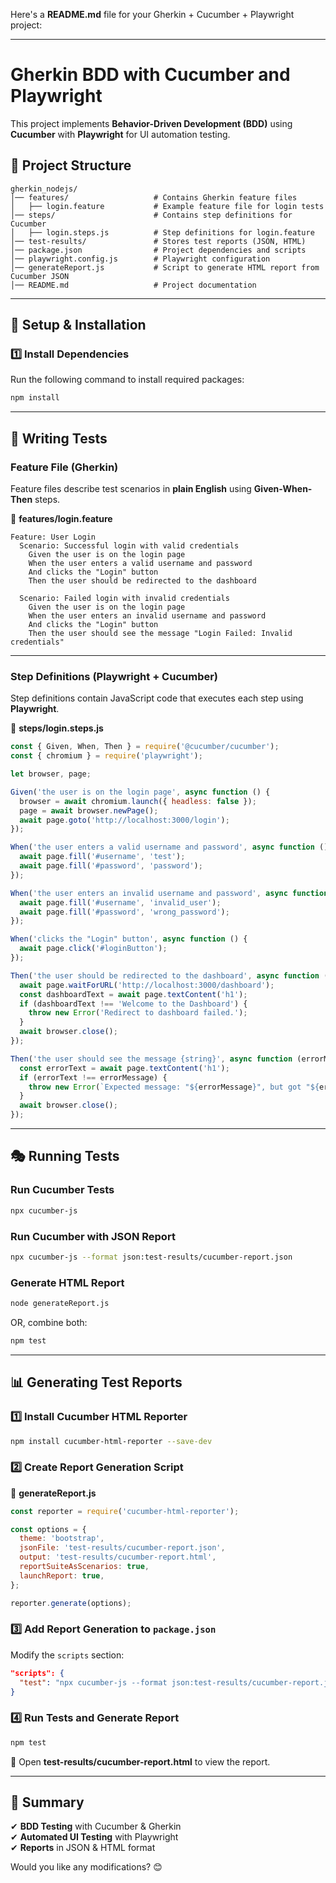 Here's a **README.md** file for your Gherkin + Cucumber + Playwright project:  

---

# Gherkin BDD with Cucumber and Playwright  

This project implements **Behavior-Driven Development (BDD)** using **Cucumber** with **Playwright** for UI automation testing.  

## 📌 Project Structure  

```
gherkin_nodejs/
│── features/                   # Contains Gherkin feature files  
│   ├── login.feature           # Example feature file for login tests  
│── steps/                      # Contains step definitions for Cucumber  
│   ├── login.steps.js          # Step definitions for login.feature  
│── test-results/               # Stores test reports (JSON, HTML)  
│── package.json                # Project dependencies and scripts  
│── playwright.config.js        # Playwright configuration  
│── generateReport.js           # Script to generate HTML report from Cucumber JSON  
│── README.md                   # Project documentation  
```

---

## 🚀 Setup & Installation  

### 1️⃣ Install Dependencies  
Run the following command to install required packages:  
```sh
npm install
```

---

## 📝 Writing Tests  

### Feature File (Gherkin)  
Feature files describe test scenarios in **plain English** using **Given-When-Then** steps.  

📄 **features/login.feature**  
```gherkin
Feature: User Login  
  Scenario: Successful login with valid credentials  
    Given the user is on the login page  
    When the user enters a valid username and password  
    And clicks the "Login" button  
    Then the user should be redirected to the dashboard  

  Scenario: Failed login with invalid credentials  
    Given the user is on the login page  
    When the user enters an invalid username and password  
    And clicks the "Login" button  
    Then the user should see the message "Login Failed: Invalid credentials"  
```

---

### Step Definitions (Playwright + Cucumber)  
Step definitions contain JavaScript code that executes each step using **Playwright**.  

📄 **steps/login.steps.js**  
```javascript
const { Given, When, Then } = require('@cucumber/cucumber');
const { chromium } = require('playwright');

let browser, page;

Given('the user is on the login page', async function () {
  browser = await chromium.launch({ headless: false });
  page = await browser.newPage();
  await page.goto('http://localhost:3000/login');
});

When('the user enters a valid username and password', async function () {
  await page.fill('#username', 'test');
  await page.fill('#password', 'password');
});

When('the user enters an invalid username and password', async function () {
  await page.fill('#username', 'invalid_user');
  await page.fill('#password', 'wrong_password');
});

When('clicks the "Login" button', async function () {
  await page.click('#loginButton');
});

Then('the user should be redirected to the dashboard', async function () {
  await page.waitForURL('http://localhost:3000/dashboard');
  const dashboardText = await page.textContent('h1');
  if (dashboardText !== 'Welcome to the Dashboard') {
    throw new Error('Redirect to dashboard failed.');
  }
  await browser.close();
});

Then('the user should see the message {string}', async function (errorMessage) {
  const errorText = await page.textContent('h1');
  if (errorText !== errorMessage) {
    throw new Error(`Expected message: "${errorMessage}", but got "${errorText}"`);
  }
  await browser.close();
});
```

---

## 🎭 Running Tests  

### Run Cucumber Tests  
```sh
npx cucumber-js
```

### Run Cucumber with JSON Report  
```sh
npx cucumber-js --format json:test-results/cucumber-report.json
```

### Generate HTML Report  
```sh
node generateReport.js
```

OR, combine both:  
```sh
npm test
```

---

## 📊 Generating Test Reports  

### 1️⃣ Install Cucumber HTML Reporter  
```sh
npm install cucumber-html-reporter --save-dev
```

### 2️⃣ Create Report Generation Script  
📄 **generateReport.js**  
```javascript
const reporter = require('cucumber-html-reporter');

const options = {
  theme: 'bootstrap',
  jsonFile: 'test-results/cucumber-report.json',
  output: 'test-results/cucumber-report.html',
  reportSuiteAsScenarios: true,
  launchReport: true,
};

reporter.generate(options);
```

### 3️⃣ Add Report Generation to `package.json`  
Modify the `scripts` section:  
```json
"scripts": {
  "test": "npx cucumber-js --format json:test-results/cucumber-report.json && node generateReport.js"
}
```

### 4️⃣ Run Tests and Generate Report  
```sh
npm test
```

📌 Open **test-results/cucumber-report.html** to view the report.

---

## 📜 Summary  
✔ **BDD Testing** with Cucumber & Gherkin  
✔ **Automated UI Testing** with Playwright  
✔ **Reports** in JSON & HTML format  

Would you like any modifications? 😊